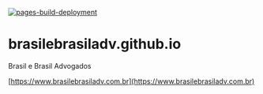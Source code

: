 [![pages-build-deployment](https://github.com/brasilebrasiladv/brasilebrasiladv.github.io/actions/workflows/pages/pages-build-deployment/badge.svg?branch=main)](https://github.com/brasilebrasiladv/brasilebrasiladv.github.io/actions/workflows/pages/pages-build-deployment)

# brasilebrasiladv.github.io
Brasil e Brasil Advogados

[https://www.brasilebrasiladv.com.br](https://www.brasilebrasiladv.com.br)
